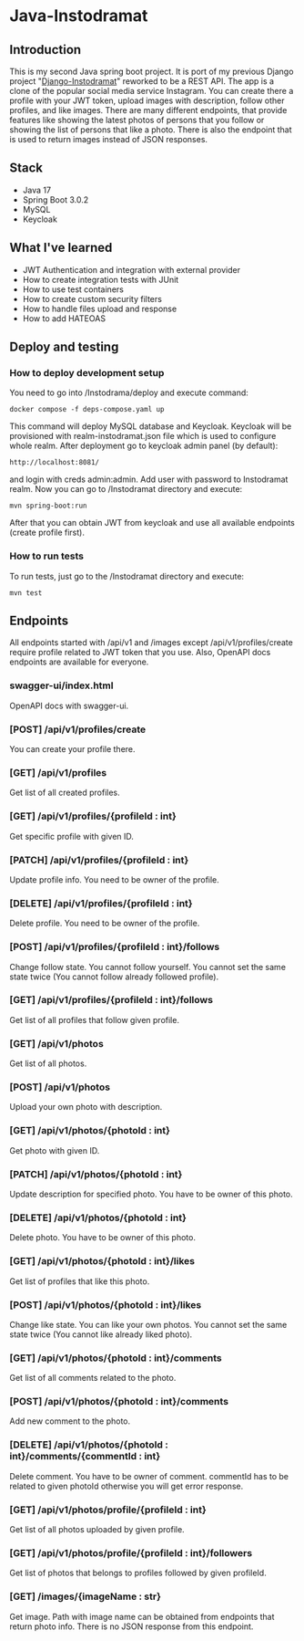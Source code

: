 # Java-Instodramat

## Introduction
This is my second Java spring boot project. It is port of my previous Django project "[Django-Instodramat](https://github.com/aFku/Django-Instodramat)" reworked to be a REST API. The app is a clone of the popular social media service Instagram. You can create there a profile with your JWT token, upload images with description, follow other profiles, and like images.  There are many different endpoints, that provide features like showing the latest photos of persons that you follow or showing the list of persons that like a photo. There is also the endpoint that is used to return images instead of JSON responses.

## Stack
- Java 17
- Spring Boot 3.0.2
- MySQL
- Keycloak

## What I've learned
- JWT Authentication and integration with external provider
- How to create integration tests with JUnit
- How to use test containers
- How to create custom security filters
- How to handle files upload and response
- How to add HATEOAS

## Deploy and testing

### How to deploy development setup

You need to go into /Instodrama/deploy and execute command:

<code>docker compose -f deps-compose.yaml up</code>

This command will deploy MySQL database and Keycloak. Keycloak will be provisioned with realm-instodramat.json file which is used to configure whole realm.
After deployment go to keycloak admin panel (by default):

<code>http://localhost:8081/ </code>

and login with creds admin:admin. Add user with password to Instodramat realm.
Now you can go to /Instodramat directory and execute:

<code>mvn spring-boot:run</code>

After that you can obtain JWT from keycloak and use all available endpoints (create profile first).

### How to run tests

To run tests, just go to the /Instodramat directory and execute:

<code>mvn test</code>

## Endpoints

All endpoints started with /api/v1 and /images except /api/v1/profiles/create require profile related to JWT token that you use.
Also, OpenAPI docs endpoints are available for everyone.

### swagger-ui/index.html

OpenAPI docs with swagger-ui.

### [POST] /api/v1/profiles/create

You can create your profile there.

### [GET] /api/v1/profiles

Get list of all created profiles.

### [GET] /api/v1/profiles/{profileId : int}

Get specific profile with given ID.

### [PATCH] /api/v1/profiles/{profileId : int}

Update profile info. You need to be owner of the profile.

### [DELETE] /api/v1/profiles/{profileId : int}

Delete profile. You need to be owner of the profile.

### [POST] /api/v1/profiles/{profileId : int}/follows

Change follow state. You cannot follow yourself. You cannot set the same state twice (You cannot follow already followed profile).

### [GET] /api/v1/profiles/{profileId : int}/follows

Get list of all profiles that follow given profile.

### [GET] /api/v1/photos

Get list of all photos.

### [POST] /api/v1/photos

Upload your own photo with description.

### [GET] /api/v1/photos/{photoId : int}

Get photo with given ID.

### [PATCH] /api/v1/photos/{photoId : int}

Update description for specified photo. You have to be owner of this photo.

### [DELETE] /api/v1/photos/{photoId : int}

Delete photo. You have to be owner of this photo.

### [GET] /api/v1/photos/{photoId : int}/likes

Get list of profiles that like this photo.

### [POST] /api/v1/photos/{photoId : int}/likes

Change like state. You can like your own photos. You cannot set the same state twice (You cannot like already liked photo).

### [GET] /api/v1/photos/{photoId : int}/comments

Get list of all comments related to the photo.

### [POST] /api/v1/photos/{photoId : int}/comments

Add new comment to the photo.

### [DELETE] /api/v1/photos/{photoId : int}/comments/{commentId : int}

Delete comment. You have to be owner of comment. commentId has to be related to given photoId otherwise you will get error response.

### [GET] /api/v1/photos/profile/{profileId : int}

Get list of all photos uploaded by given profile.

### [GET] /api/v1/photos/profile/{profileId : int}/followers

Get list of photos that belongs to profiles followed by given profileId.

### [GET] /images/{imageName : str}

Get image. Path with image name can be obtained from endpoints that return photo info. There is no JSON response from this endpoint.
